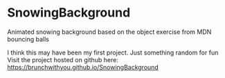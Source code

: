 # SnowingBackground
Animated snowing background based on the object exercise from MDN bouncing balls

I think this may have been my first project. Just something random for fun
Visit the project hosted on github here: https://brunchwithyou.github.io/SnowingBackground
